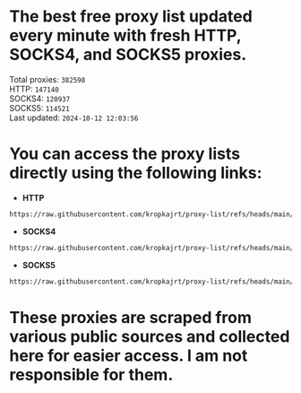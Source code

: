 # The best free proxy list updated every minute with fresh HTTP, SOCKS4, and SOCKS5 proxies.

Total proxies: `382598`  
HTTP: `147140`  
SOCKS4: `120937`  
SOCKS5: `114521`  
Last updated: `2024-10-12 12:03:56`  

# You can access the proxy lists directly using the following links:

- **HTTP**

```bash
https://raw.githubusercontent.com/kropkajrt/proxy-list/refs/heads/main/http.txt
```

- **SOCKS4**

```bash
https://raw.githubusercontent.com/kropkajrt/proxy-list/refs/heads/main/socks4.txt
```

- **SOCKS5**

```bash
https://raw.githubusercontent.com/kropkajrt/proxy-list/refs/heads/main/socks5.txt
```

# These proxies are scraped from various public sources and collected here for easier access. I am not responsible for them.